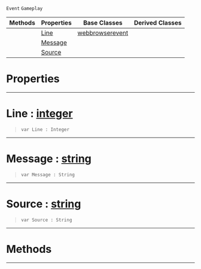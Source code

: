  `Event` `Gameplay`



|Methods|Properties|Base Classes|Derived Classes|
|---|---|---|---|
| |[ Line](https://github.com/zeroengineteam/ZeroDocs/blob/master/code_reference/class_reference/webbrowserconsoleevent.markdown#line-zero-engine-documen)|[webbrowserevent](https://github.com/zeroengineteam/ZeroDocs/blob/master/code_reference/class_reference/webbrowserevent.markdown)| |
| |[ Message](https://github.com/zeroengineteam/ZeroDocs/blob/master/code_reference/class_reference/webbrowserconsoleevent.markdown#message-zero-engine-docu)| | |
| |[ Source](https://github.com/zeroengineteam/ZeroDocs/blob/master/code_reference/class_reference/webbrowserconsoleevent.markdown#source-zero-engine-docum)| | |


 #  Properties


---  
 #  Line : [integer](https://github.com/zeroengineteam/ZeroDocs/blob/master/code_reference/nada_base_types/integer.markdown)

> 
> ``` lang=cpp, name=Nada
> var Line : Integer


---  
 #  Message : [string](https://github.com/zeroengineteam/ZeroDocs/blob/master/code_reference/nada_base_types/string.markdown)

> 
> ``` lang=cpp, name=Nada
> var Message : String


---  
 #  Source : [string](https://github.com/zeroengineteam/ZeroDocs/blob/master/code_reference/nada_base_types/string.markdown)

> 
> ``` lang=cpp, name=Nada
> var Source : String


---  
 #  Methods


---  
 

 